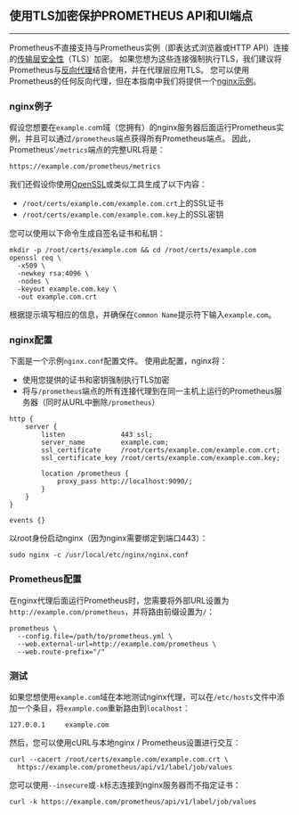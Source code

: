 ## 使用TLS加密保护PROMETHEUS API和UI端点
---
Prometheus不直接支持与Prometheus实例（即表达式浏览器或HTTP API）连接的[传输层安全性](https://en.wikipedia.org/wiki/Transport_Layer_Security)（TLS）加密。 如果您想为这些连接强制执行TLS，我们建议将Prometheus与[反向代理](https://www.nginx.com/resources/glossary/reverse-proxy-server/)结合使用，并在代理层应用TLS。 您可以使用Prometheus的任何反向代理，但在本指南中我们将提供一个[nginx示例](https://prometheus.io/docs/guides/tls-encryption/#nginx-example)。

### nginx例子
假设您想要在`example.co`m域（您拥有）的nginx服务器后面运行Prometheus实例，并且可以通过`/prometheus`端点获得所有Prometheus端点。 因此，Prometheus'`/metrics`端点的完整URL将是：
```
https://example.com/prometheus/metrics
```
我们还假设你使用[OpenSSL](https://www.digitalocean.com/community/tutorials/openssl-essentials-working-with-ssl-certificates-private-keys-and-csrs)或类似工具生成了以下内容：

- `/root/certs/example.com/example.com.crt`上的SSL证书
- `/root/certs/example.com/example.com.key`上的SSL密钥

您可以使用以下命令生成自签名证书和私钥：
```
mkdir -p /root/certs/example.com && cd /root/certs/example.com
openssl req \
  -x509 \
  -newkey rsa:4096 \
  -nodes \
  -keyout example.com.key \
  -out example.com.crt
```
根据提示填写相应的信息，并确保在`Common Name`提示符下输入`example.com`。

### nginx配置
下面是一个示例`nginx.conf`配置文件。 使用此配置，nginx将：

- 使用您提供的证书和密钥强制执行TLS加密
- 将与`/prometheus`端点的所有连接代理到在同一主机上运行的Prometheus服务器（同时从URL中删除`/prometheus`）

```
http {
    server {
        listen              443 ssl;
        server_name         example.com;
        ssl_certificate     /root/certs/example.com/example.com.crt;
        ssl_certificate_key /root/certs/example.com/example.com.key;

        location /prometheus {
            proxy_pass http://localhost:9090/;
        }
    }
}

events {}
```
以root身份启动nginx（因为nginx需要绑定到端口443）：
```
sudo nginx -c /usr/local/etc/nginx/nginx.conf
```

### Prometheus配置
在nginx代理后面运行Prometheus时，您需要将外部URL设置为`http://example.com/prometheus`，并将路由前缀设置为`/`：
```
prometheus \
  --config.file=/path/to/prometheus.yml \
  --web.external-url=http://example.com/prometheus \
  --web.route-prefix="/"
```

### 测试
如果您想使用`example.com`域在本地测试nginx代理，可以在`/etc/hosts`文件中添加一个条目，将`example.com`重新路由到`localhost`：
```
127.0.0.1     example.com
```
然后，您可以使用cURL与本地nginx / Prometheus设置进行交互：
```
curl --cacert /root/certs/example.com/example.com.crt \
  https://example.com/prometheus/api/v1/label/job/values
```
您可以使用`--insecure`或`-k`标志连接到nginx服务器而不指定证书：
```
curl -k https://example.com/prometheus/api/v1/label/job/values
```